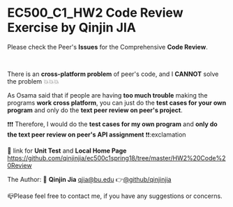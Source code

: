 # EC500_C1_HW2 Code Review Exercise by Qinjin JIA

  Please check the Peer's **Issues** for the Comprehensive **Code Review**.
  
  </br>
  
  There is an **cross-platform problem** of peer's code, and I **CANNOT** solve the problem :boom::boom::boom:

  As Osama said that if people are having **too much trouble** making the programs **work cross platform**, you can just do the **test cases for your own program** and only do the **text peer review on peer's project**.

 :exclamation::exclamation::exclamation: Therefore, I would do the **test cases for my own program** and **only do the text peer review on  peer's API assignment** :exclamation::exclamation::exclamation

  :link: link for **Unit Test** and **Local Home Page** https://github.com/qinjinjia/ec500c1spring18/tree/master/HW2%20Code%20Review
  
  The Author: :boy: **Qinjin Jia** qjia@bu.edu   :point_right:[@github/qinjinjia](https://github.com/qinjinjia)
   
  :mailbox_closed:Please feel free to contact me, if you have any suggestions or concerns.
  
</br>

